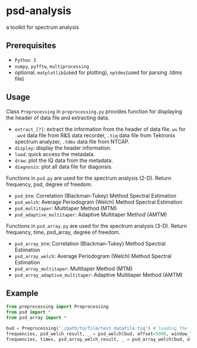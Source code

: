 # psd-analysis
a toolkit for spectrum analysis

## Prerequisites
- `Python 3`
- `numpy`, `pyfftw`, `multiprocessing`
- optional: `matplotlib`(used for plotting), `nptdms`(used for parsing .tdms file)

## Usage
Class `Preprocessing` in `preprocessing.py` provides function for displaying the header of data file and extracting data.
- `extract_[?]`: extract the information from the header of data file. `wv` for `.wvd` data file from R&S data recorder, `.tiq` data file from Tektronix spectrum analyzer, `.tdms` data file from NTCAP.
- `display`: display the header information.
- `load`: quick access the metadata.
- `draw`: plot the IQ data from the metadata.
- `diagnosis`: plot all data file for diagonsis.

Functions in `psd.py` are used for the spectrum analysis (2-D). Return frequency, psd, degree of freedom.
- `psd_btm`: Correlation (Blackman-Tukey) Method Spectral Estimation
- `psd_welch`: Average Periodogram (Welch) Method Spectral Estimation
- `psd_multitaper`: Multitaper Method (MTM)
- `psd_adaptive_multitaper`: Adaptive Multitaper Method (AMTM)

Functions in `psd_array.py` are used for the spectrum analysis (3-D). Return frequency, time, psd_array, degree of freedom.
- `psd_array_btm`: Correlation (Blackman-Tukey) Method Spectral Estimation
- `psd_array_welch`: Average Periodogram (Welch) Method Spectral Estimation
- `psd_array_multitaper`: Multitaper Method (MTM)
- `psd_array_adaptive_multitaper`: Adaptive Multitaper Method (AMTM)

## Example
```Python
from preprocessing import Preprocessing
from psd import *
from psd_array import *

bud = Preprocessing('./path/to/file/test_datafile.tiq') # loading the `.tiq` data
frequencies, psd_welch_result, _ = psd_welch(bud, offset=5000, window_length=4096, average=100, overlap_ratio=0.61, padding_ratio=0, window='kaiser', beta=4) # return frequencies, psd using welch method
frequencies, times, psd_array_welch_result, _ = psd_array_welch(bud, offset=5000, window_length=4096, n_average=100, n_frame=100, overlap_ratio=0.5, padding_ratio=0, window='kaiser', beta=4) # return frequencies, time, psd_array using welch method
``` 
